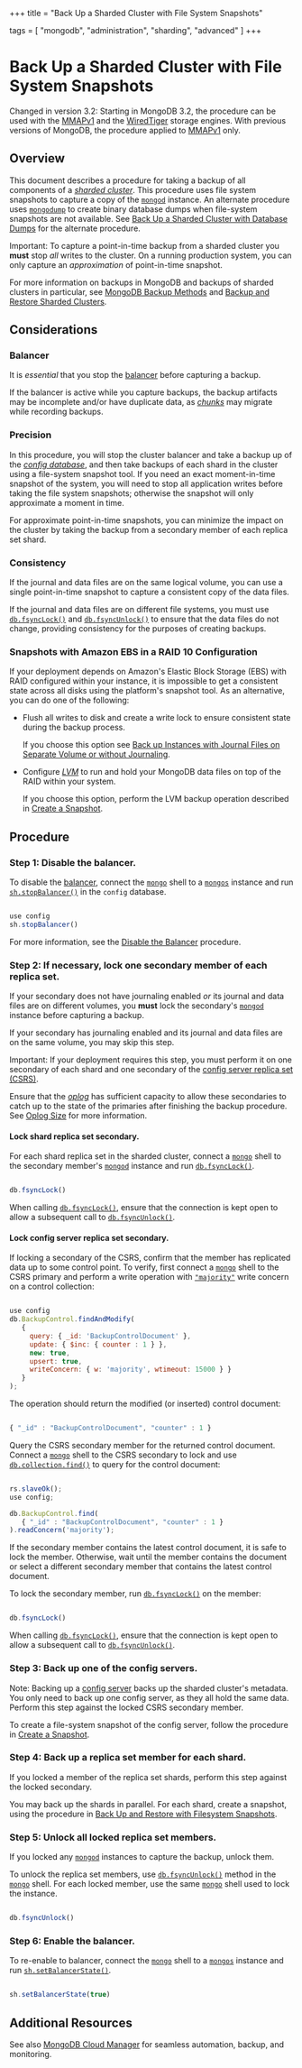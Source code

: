 +++
title = "Back Up a Sharded Cluster with File System Snapshots"

tags = [
"mongodb",
"administration",
"sharding",
"advanced" ]
+++

# Back Up a Sharded Cluster with File System Snapshots

Changed in version 3.2: Starting in MongoDB 3.2, the procedure can be used with the
[MMAPv1](https://docs.mongodb.com/manual/core/mmapv1) and the [WiredTiger](https://docs.mongodb.com/manual/core/wiredtiger) storage engines. With previous versions of
MongoDB, the procedure applied to [MMAPv1](https://docs.mongodb.com/manual/core/mmapv1) only.


## Overview

This document describes a procedure for taking a backup of all
components of a [*sharded cluster*](https://docs.mongodb.com/manual/reference/glossary/#term-sharded-cluster). This procedure uses file system
snapshots to capture a copy of the [``mongod``](https://docs.mongodb.com/manual/reference/program/mongod/#bin.mongod) instance. An
alternate procedure uses [``mongodump``](https://docs.mongodb.com/manual/reference/program/mongodump/#bin.mongodump) to create binary
database dumps when file-system snapshots are not available. See
[Back Up a Sharded Cluster with Database Dumps](backup-sharded-cluster-with-database-dumps/) for the
alternate procedure.

Important: To capture a point-in-time backup from a sharded cluster you **must** stop *all* writes to the cluster. On a running production system, you can only capture an *approximation* of point-in-time snapshot.

For more information on backups in MongoDB and backups of sharded
clusters in particular, see [MongoDB Backup Methods](https://docs.mongodb.com/manual/core/backups) and
[Backup and Restore Sharded Clusters](https://docs.mongodb.com/manual/administration/backup-sharded-clusters).


## Considerations


### Balancer

It is *essential* that you stop the [balancer](https://docs.mongodb.com/manual/core/sharding-balancer-administration/#sharding-internals-balancing) before capturing a backup.

If the balancer is active while you capture backups, the backup
artifacts may be incomplete and/or have duplicate data, as [*chunks*](https://docs.mongodb.com/manual/reference/glossary/#term-chunk) may migrate while recording backups.


### Precision

In this procedure, you will stop the cluster balancer and take a backup
up of the [*config database*](https://docs.mongodb.com/manual/reference/glossary/#term-config-database), and then take backups of each
shard in the cluster using a file-system snapshot tool. If you need an
exact moment-in-time snapshot of the system, you will need to stop all
application writes before taking the file system snapshots; otherwise
the snapshot will only approximate a moment in time.

For approximate point-in-time snapshots, you can minimize the impact on
the cluster by taking the backup from a secondary member of each
replica set shard.


### Consistency

If the journal and data files are on the same logical volume, you can
use a single point-in-time snapshot to capture a consistent copy of the
data files.

If the journal and data files are on different file systems, you must
use [``db.fsyncLock()``](https://docs.mongodb.com/manual/reference/method/db.fsyncLock/#db.fsyncLock) and [``db.fsyncUnlock()``](https://docs.mongodb.com/manual/reference/method/db.fsyncUnlock/#db.fsyncUnlock) to ensure
that the data files do not change, providing consistency for the
purposes of creating backups.


### Snapshots with Amazon EBS in a RAID 10 Configuration

If your deployment depends on Amazon's Elastic Block Storage (EBS) with
RAID configured within your instance, it is impossible to get a
consistent state across all disks using the platform's snapshot tool. As
an alternative, you can do one of the following:

* Flush all writes to disk and create a write lock to ensure consistent state during the backup process.

  If you choose this option see [Back up Instances with Journal Files on Separate Volume or without Journaling](https://docs.mongodb.com/manual/tutorial/backup-with-filesystem-snapshots/#backup-without-journaling).

* Configure [*LVM*](https://docs.mongodb.com/manual/reference/glossary/#term-lvm) to run and hold your MongoDB data files on top of the RAID within your system.

  If you choose this option, perform the LVM backup operation described
  in [Create a Snapshot](https://docs.mongodb.com/manual/tutorial/backup-with-filesystem-snapshots/#lvm-backup-operation).


## Procedure


### Step 1: Disable the balancer.

To disable the [balancer](https://docs.mongodb.com/manual/core/sharding-balancer-administration/#sharding-internals-balancing),
connect the [``mongo``](https://docs.mongodb.com/manual/reference/program/mongo/#bin.mongo) shell to a [``mongos``](https://docs.mongodb.com/manual/reference/program/mongos/#bin.mongos) instance and run
[``sh.stopBalancer()``](https://docs.mongodb.com/manual/reference/method/sh.stopBalancer/#sh.stopBalancer) in the ``config`` database.

```javascript

use config
sh.stopBalancer()

```

For more information, see the
[Disable the Balancer](https://docs.mongodb.com/manual/tutorial/manage-sharded-cluster-balancer/#sharding-balancing-disable-temporarily) procedure.


### Step 2: If necessary, lock one secondary member of each replica set.

If your secondary does not have journaling enabled *or* its
journal and data files are on different volumes, you **must** lock
the secondary's [``mongod``](https://docs.mongodb.com/manual/reference/program/mongod/#bin.mongod) instance before capturing a backup.

If your secondary has journaling enabled and its journal and data
files are on the same volume, you may skip this step.

Important: If your deployment requires this step, you must perform it on one secondary of each shard and one secondary of the [config server replica set (CSRS)](https://docs.mongodb.com/manual/core/sharded-cluster-config-servers/#replset-config-servers).

Ensure that the [*oplog*](https://docs.mongodb.com/manual/reference/glossary/#term-oplog) has sufficient capacity to allow these
secondaries to catch up to the state of the primaries after finishing
the backup procedure. See [Oplog Size](https://docs.mongodb.com/manual/core/replica-set-oplog/#replica-set-oplog-sizing) for more
information.


#### Lock shard replica set secondary.

For each shard replica set in the sharded cluster, connect a
[``mongo``](https://docs.mongodb.com/manual/reference/program/mongo/#bin.mongo) shell to the secondary member's
[``mongod``](https://docs.mongodb.com/manual/reference/program/mongod/#bin.mongod) instance and run [``db.fsyncLock()``](https://docs.mongodb.com/manual/reference/method/db.fsyncLock/#db.fsyncLock).

```javascript

db.fsyncLock()

```

When calling [``db.fsyncLock()``](https://docs.mongodb.com/manual/reference/method/db.fsyncLock/#db.fsyncLock), ensure that the connection
is kept open to allow a subsequent call to
[``db.fsyncUnlock()``](https://docs.mongodb.com/manual/reference/method/db.fsyncUnlock/#db.fsyncUnlock).


#### Lock config server replica set secondary.

If locking a secondary of the CSRS, confirm that the member has
replicated data up to some control point. To verify, first connect a
[``mongo``](https://docs.mongodb.com/manual/reference/program/mongo/#bin.mongo) shell to the CSRS primary and perform a write
operation with [``"majority"``](https://docs.mongodb.com/manual/reference/write-concern/#writeconcern."majority") write concern on a
control collection:

```javascript

use config
db.BackupControl.findAndModify(
   {
     query: { _id: 'BackupControlDocument' },
     update: { $inc: { counter : 1 } },
     new: true,
     upsert: true,
     writeConcern: { w: 'majority', wtimeout: 15000 } }
   }
);

```

The operation should return the modified (or inserted) control
document:

```javascript

{ "_id" : "BackupControlDocument", "counter" : 1 }

```

Query the CSRS secondary member for the returned control
document. Connect a [``mongo``](https://docs.mongodb.com/manual/reference/program/mongo/#bin.mongo) shell to the CSRS secondary
to lock and use [``db.collection.find()``](https://docs.mongodb.com/manual/reference/method/db.collection.find/#db.collection.find) to query for the
control document:

```javascript

rs.slaveOk();
use config;

db.BackupControl.find(
   { "_id" : "BackupControlDocument", "counter" : 1 }
).readConcern('majority');

```

If the secondary member contains the latest control document, it
is safe to lock the member. Otherwise, wait until the member
contains the document or select a different secondary member
that contains the latest control document.

To lock the secondary member, run [``db.fsyncLock()``](https://docs.mongodb.com/manual/reference/method/db.fsyncLock/#db.fsyncLock) on
the member:

```javascript

db.fsyncLock()

```

When calling [``db.fsyncLock()``](https://docs.mongodb.com/manual/reference/method/db.fsyncLock/#db.fsyncLock), ensure that the connection is
kept open to allow a subsequent call to [``db.fsyncUnlock()``](https://docs.mongodb.com/manual/reference/method/db.fsyncUnlock/#db.fsyncUnlock).


### Step 3: Back up one of the config servers.

Note: Backing up a [config server](https://docs.mongodb.com/manual/core/sharded-cluster-config-servers/#sharding-config-server) backs up the sharded cluster's metadata. You only need to back up one config server, as they all hold the same data. Perform this step against the locked CSRS secondary member.

To create a file-system snapshot of the config server, follow the
procedure in [Create a Snapshot](https://docs.mongodb.com/manual/tutorial/backup-with-filesystem-snapshots/#lvm-backup-operation).


### Step 4: Back up a replica set member for each shard.

If you locked a member of the replica set shards, perform this step
against the locked secondary.

You may back up the shards in parallel. For each shard, create a
snapshot, using the procedure in
[Back Up and Restore with Filesystem Snapshots](backup-with-filesystem-snapshots/).


### Step 5: Unlock all locked replica set members.

If you locked any [``mongod``](https://docs.mongodb.com/manual/reference/program/mongod/#bin.mongod) instances to capture the backup,
unlock them.

To unlock the replica set members, use [``db.fsyncUnlock()``](https://docs.mongodb.com/manual/reference/method/db.fsyncUnlock/#db.fsyncUnlock)
method in the [``mongo``](https://docs.mongodb.com/manual/reference/program/mongo/#bin.mongo) shell. For each locked member, use the
same [``mongo``](https://docs.mongodb.com/manual/reference/program/mongo/#bin.mongo) shell used to lock the instance.

```javascript

db.fsyncUnlock()

```


### Step 6: Enable the balancer.

To re-enable to balancer, connect the [``mongo``](https://docs.mongodb.com/manual/reference/program/mongo/#bin.mongo) shell to a
[``mongos``](https://docs.mongodb.com/manual/reference/program/mongos/#bin.mongos) instance and run
[``sh.setBalancerState()``](https://docs.mongodb.com/manual/reference/method/sh.setBalancerState/#sh.setBalancerState).

```javascript

sh.setBalancerState(true)

```


## Additional Resources

See also [MongoDB Cloud Manager](https://www.mongodb.com/cloud/cloud-manager/?jmp=docs) for seamless automation, backup, and monitoring.

